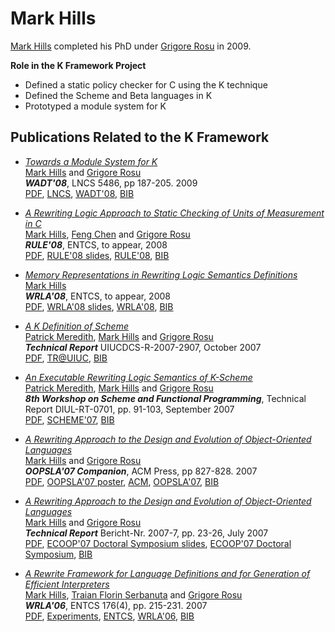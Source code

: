 # Mark Hills

[Mark Hills](http://homepages.cwi.nl/~hills) completed his PhD under [Grigore Rosu](./grigore_rosu.md) in 2009. 

**Role in the K Framework Project**

- Defined a static policy checker for C using the K technique 
- Defined the Scheme and Beta languages in K 
- Prototyped a module system for K 

## Publications Related to the K Framework


- *[Towards a Module System for K](http://fsl.cs.uiuc.edu/index.php/Towards_a_Module_System_for_K)*  
  [Mark Hills](http://fsl.cs.uiuc.edu/index.php/Mark_Hills) and [Grigore Rosu](http://fsl.cs.uiuc.edu/index.php/Grigore_Rosu)  
  ***WADT'08***, LNCS 5486, pp 187-205. 2009  
  [PDF](http://fsl.cs.uiuc.edu/pubs/hills-rosu-2008-wadt-b.pdf), [LNCS](http://dx.doi.org/10.1007/978-3-642-03429-9_13), [WADT'08](http://www.di.unipi.it/WADT2008/), [BIB](http://fsl.cs.uiuc.edu/pubs/hills-rosu-2008-wadt-b.bib.txt)
  
- *[A Rewriting Logic Approach to Static Checking of Units of Measurement in C](http://fsl.cs.uiuc.edu/index.php/A_Rewriting_Logic_Approach_to_Static_Checking_of_Units_of_Measurement_in_C)*  
  [Mark Hills](http://fsl.cs.uiuc.edu/index.php/Mark_Hills), [Feng Chen](http://fsl.cs.uiuc.edu/index.php/Feng_Chen) and [Grigore Rosu](http://fsl.cs.uiuc.edu/index.php/Grigore_Rosu)  
  ***RULE'08***, ENTCS, to appear, 2008  
  [PDF](http://fsl.cs.uiuc.edu/pubs/hills-chen-rosu-2008-rule.pdf), [RULE'08 slides](http://fsl.cs.uiuc.edu/pubs/hills-chen-rosu-2008-rule-presentation.pdf), [RULE'08](http://sewiki.iai.uni-bonn.de/rule08/start), [BIB](http://fsl.cs.uiuc.edu/pubs/hills-chen-rosu-2008-rule.bib.txt)
  
- *[Memory Representations in Rewriting Logic Semantics Definitions](http://fsl.cs.uiuc.edu/index.php/Memory_Representations_in_Rewriting_Logic_Semantics_Definitions)*  
  [Mark Hills](http://fsl.cs.uiuc.edu/index.php/Mark_Hills)  
  ***WRLA'08***, ENTCS, to appear, 2008  
  [PDF](http://fsl.cs.uiuc.edu/pubs/hills-2008-wrla.pdf), [WRLA'08 slides](http://fsl.cs.uiuc.edu/pubs/hills-2008-wrla-presentation.pdf), [WRLA'08](http://wrla08.cs.uiuc.edu/), [BIB](http://fsl.cs.uiuc.edu/pubs/hills-2008-wrla.bib.txt)
  
- *[A K Definition of Scheme](http://fsl.cs.uiuc.edu/index.php/A_K_Definition_of_Scheme)*  
  [Patrick Meredith](http://fsl.cs.uiuc.edu/index.php/Patrick_Meredith), [Mark Hills](http://fsl.cs.uiuc.edu/index.php/Mark_Hills) and [Grigore Rosu](http://fsl.cs.uiuc.edu/index.php/Grigore_Rosu)  
  ***Technical Report*** UIUCDCS-R-2007-2907, October 2007  
  [PDF](http://fsl.cs.uiuc.edu/pubs/meredith-hills-rosu-2007-tr-b.pdf), [TR@UIUC](http://www.cs.uiuc.edu/research/techreports.php?report=UIUCDCS-R-2007-2907), [BIB](http://fsl.cs.uiuc.edu/pubs/meredith-hills-rosu-2007-tr-b.bib.txt)
  
- *[An Executable Rewriting Logic Semantics of K-Scheme](http://fsl.cs.uiuc.edu/index.php/An_Executable_Rewriting_Logic_Semantics_of_K-Scheme)*  
  [Patrick Meredith](http://fsl.cs.uiuc.edu/index.php/Patrick_Meredith), [Mark Hills](http://fsl.cs.uiuc.edu/index.php/Mark_Hills) and [Grigore Rosu](http://fsl.cs.uiuc.edu/index.php/Grigore_Rosu)  
  ***8th Workshop on Scheme and Functional Programming***, Technical Report DIUL-RT-0701, pp. 91-103, September 2007  
  [PDF](http://fsl.cs.uiuc.edu/pubs/meredith-hills-rosu-2007-scheme.pdf), [SCHEME'07](http://www.schemeworkshop.org/2007/), [BIB](http://fsl.cs.uiuc.edu/pubs/meredith-hills-rosu-2007-scheme.bib.txt)
  
- *[A Rewriting Approach to the Design and Evolution of Object-Oriented Languages](http://fsl.cs.uiuc.edu/index.php/A_Rewriting_Approach_to_the_Design_and_Evolution_of_Object-Oriented_Languages)*  
  [Mark Hills](http://fsl.cs.uiuc.edu/index.php/Mark_Hills) and [Grigore Rosu](http://fsl.cs.uiuc.edu/index.php/Grigore_Rosu)  
  ***OOPSLA'07 Companion***, ACM Press, pp 827-828. 2007  
  [PDF](http://fsl.cs.uiuc.edu/pubs/hills-rosu-2007-oopslaposter.pdf), [OOPSLA'07 poster](http://fsl.cs.uiuc.edu/pubs/hills-rosu-2007-oopslaposter.ppt), [ACM](http://doi.acm.org/10.1145/1297846.1297908), [OOPSLA'07](http://www.oopsla.org/oopsla2007/), [BIB](http://fsl.cs.uiuc.edu/pubs/hills-rosu-2007-oopslaposter.bib.txt)
  
- *[A Rewriting Approach to the Design and Evolution of Object-Oriented Languages](http://fsl.cs.uiuc.edu/index.php/A_Rewriting_Approach_to_the_Design_and_Evolution_of_Object-Oriented_Languages)*  
  [Mark Hills](http://fsl.cs.uiuc.edu/index.php/Mark_Hills) and [Grigore Rosu](http://fsl.cs.uiuc.edu/index.php/Grigore_Rosu)  
  ***Technical Report*** Bericht-Nr. 2007-7, pp. 23-26, July 2007  
  [PDF](http://fsl.cs.uiuc.edu/pubs/hills-rosu-2007-ecoopds.pdf), [ECOOP'07 Doctoral Symposium slides](http://fsl.cs.uiuc.edu/pubs/hills-rosu-2007-ecoopds-presentation.pdf), [ECOOP'07 Doctoral Symposium](http://ecoop07.swt.cs.tu-berlin.de/phd/), [BIB](http://fsl.cs.uiuc.edu/pubs/hills-rosu-2007-ecoopds.bib.txt)
  
- *[A Rewrite Framework for Language Definitions and for Generation of Efficient Interpreters](http://fsl.cs.uiuc.edu/index.php/A_Rewrite_Framework_for_Language_Definitions_and_for_Generation_of_Efficient_Interpreters)*  
  [Mark Hills](http://fsl.cs.uiuc.edu/index.php/Mark_Hills), [Traian Florin Serbanuta](http://fsl.cs.uiuc.edu/index.php/Traian_Florin_Serbanuta) and [Grigore Rosu](http://fsl.cs.uiuc.edu/index.php/Grigore_Rosu)  
  ***WRLA'06***, ENTCS 176(4), pp. 215-231. 2007  
  [PDF](http://fsl.cs.uiuc.edu/pubs/hills-serbanuta-rosu-2006-wrla.pdf), [Experiments](http://fsl.cs.uiuc.edu/pubs/hills-serbanuta-rosu-2006-wrla-experiments.zip), [ENTCS](http://dx.doi.org/10.1016/j.entcs.2007.06.017), [WRLA'06](http://www-formal.stanford.edu/clt/WRLA06/), [BIB](http://fsl.cs.uiuc.edu/pubs/hills-serbanuta-rosu-2006-wrla.bib.txt)

